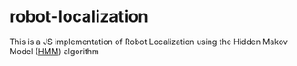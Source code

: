 # robot-localization

This is a JS implementation of Robot Localization using the Hidden Makov Model ([HMM](https://www.geeksforgeeks.org/hidden-markov-model-in-machine-learning/)) algorithm
